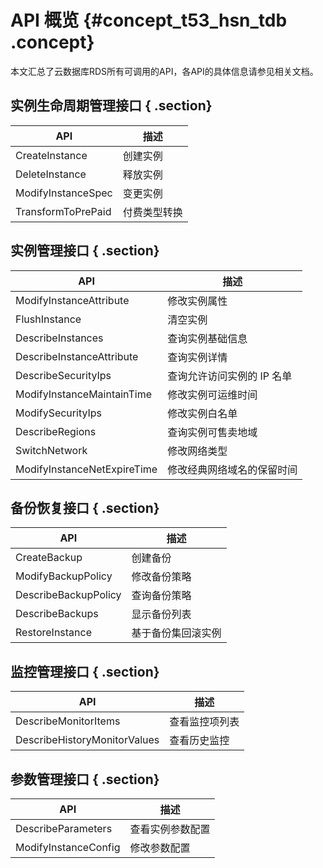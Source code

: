 # API 概览 {#concept_t53_hsn_tdb .concept}

本文汇总了云数据库RDS所有可调用的API，各API的具体信息请参见相关文档。

## 实例生命周期管理接口 { .section}

|API|描述|
|---|--|
|CreateInstance|创建实例|
|DeleteInstance|释放实例|
|ModifyInstanceSpec|变更实例|
|TransformToPrePaid|付费类型转换|

## 实例管理接口 { .section}

|API|描述|
|---|--|
|ModifyInstanceAttribute|修改实例属性|
|FlushInstance|清空实例|
|DescribeInstances|查询实例基础信息|
|DescribeInstanceAttribute|查询实例详情|
|DescribeSecurityIps|查询允许访问实例的 IP 名单|
|ModifyInstanceMaintainTime|修改实例可运维时间|
|ModifySecurityIps|修改实例白名单|
|DescribeRegions|查询实例可售卖地域|
|SwitchNetwork|修改网络类型|
|ModifyInstanceNetExpireTime|修改经典网络域名的保留时间|

## 备份恢复接口 { .section}

|API|描述|
|---|--|
|CreateBackup|创建备份|
|ModifyBackupPolicy|修改备份策略|
|DescribeBackupPolicy|查询备份策略|
|DescribeBackups|显示备份列表|
|RestoreInstance|基于备份集回滚实例|

## 监控管理接口 { .section}

|API|描述|
|---|--|
|DescribeMonitorItems|查看监控项列表|
|DescribeHistoryMonitorValues|查看历史监控|

## 参数管理接口 { .section}

|API|描述|
|---|--|
|DescribeParameters|查看实例参数配置|
|ModifyInstanceConfig|修改参数配置|


